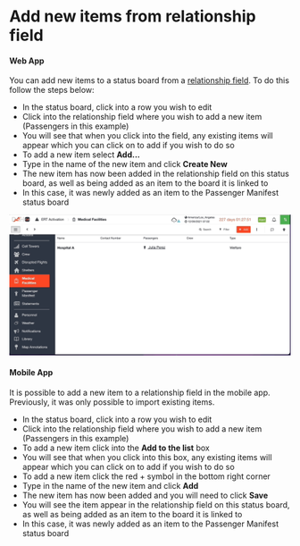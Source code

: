 # Add new items from relationship field

#### Web App

You can add new items to a status board from a [relationship field](../../admin-area/templates/form-builder-and-field-types/). To do this follow the steps below:

* In the status board, click into a row you wish to edit
* Click into the relationship field where you wish to add a new item (Passengers in this example)
* You will see that when you click into the field, any existing items will appear which you can click on to add if you wish to do so
* To add a new item select **Add...**
* Type in the name of the new item and click **Create New**
* The new item has now been added in the relationship field on this status board, as well as being added as an item to the board it is linked to
* In this case, it was newly added as an item to the Passenger Manifest status board



![](<../../../.gitbook/assets/Dec-09-2021 15-03-23.gif>)

#### Mobile App

It is possible to add a new item to a relationship field in the mobile app. Previously, it was only possible to import existing items.&#x20;

* In the status board, click into a row you wish to edit
* Click into the relationship field where you wish to add a new item (Passengers in this example)
* To add a new item click into the **Add to the list** box
* You will see that when you click into this box, any existing items will appear which you can click on to add if you wish to do so
* To add a new item click the red + symbol in the bottom right corner
* Type in the name of the new item and click **Add**
* The new item has now been added and you will need to click **Save**
* You will see the item appear in the relationship field on this status board, as well as being added as an item to the board it is linked to
* In this case, it was newly added as an item to the Passenger Manifest status board

